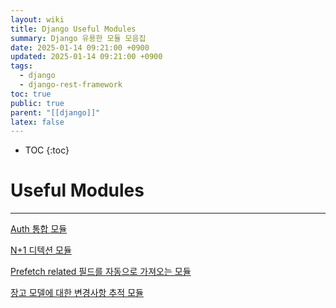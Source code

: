 ```yaml
---
layout: wiki
title: Django Useful Modules
summary: Django 유용한 모듈 모음집
date: 2025-01-14 09:21:00 +0900
updated: 2025-01-14 09:21:00 +0900
tags:
  - django
  - django-rest-framework
toc: true
public: true
parent: "[[django]]"
latex: false
---
```

* TOC
{:toc}

# Useful Modules

---

[Auth 통합 모듈](https://allauth.org/)

[N+1 디텍션 모듈](https://github.com/jmcarp/nplusone)

[Prefetch related 필드를 자동으로 가져오는 모듈](https://github.com/tolomea/django-auto-prefetch)

[장고 모델에 대한 변경사항 추적 모듈](https://django-simple-history.readthedocs.io/en/latest/index.html)
